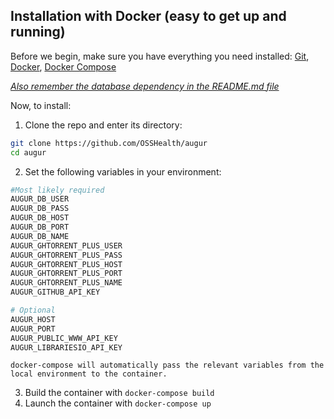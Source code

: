 Installation with Docker (easy to get up and running)
-----------------------------------------------------
Before we begin, make sure you have everything you need installed: [Git](https://git-scm.com/downloads), [Docker](https://www.docker.com/community-edition), [Docker Compose](https://docs.docker.com/compose/install/)

[*Also remember the database dependency in the README.md file*](http://ghtorrent.org/msr14.html)

Now, to install:

1.  Clone the repo and enter its directory:

```bash
git clone https://github.com/OSSHealth/augur
cd augur
```

2.  Set the following variables in your environment:

```bash
#Most likely required
AUGUR_DB_USER
AUGUR_DB_PASS
AUGUR_DB_HOST
AUGUR_DB_PORT
AUGUR_DB_NAME
AUGUR_GHTORRENT_PLUS_USER
AUGUR_GHTORRENT_PLUS_PASS
AUGUR_GHTORRENT_PLUS_HOST
AUGUR_GHTORRENT_PLUS_PORT
AUGUR_GHTORRENT_PLUS_NAME
AUGUR_GITHUB_API_KEY

# Optional
AUGUR_HOST
AUGUR_PORT
AUGUR_PUBLIC_WWW_API_KEY
AUGUR_LIBRARIESIO_API_KEY
```

    docker-compose will automatically pass the relevant variables from the local environment to the container.


3.  Build the container with `docker-compose build`
4.  Launch the container with `docker-compose up`


